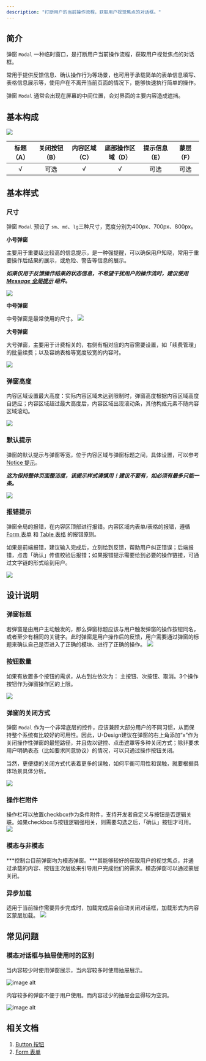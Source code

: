 ```yaml
---
description: "打断用户的当前操作流程，获取用户视觉焦点的对话框。"
---
```


## 简介

弹窗 `Modal` 一种临时窗口，是打断用户当前操作流程，获取用户视觉焦点的对话框。

常用于提供反馈信息、确认操作行为等场景，也可用于承载简单的表单信息填写、表格信息展示等，使用户在不离开当前页面的情况下，能够快速执行简单的操作。

弹窗 `Modal` 通常会出现在屏幕的中间位置，会对界面的主要内容造成遮挡。



## 基本构成

![](https://www-s.ucloud.cn/2022/08/42cb2c51d1b3f91487fbaaa82e3924b1_1660736966986.png)


| 标题（A）| 关闭按钮（B）| 内容区域（C）| 底部操作区域（D）| 提示信息（E） |蒙层（F）|
| :-------: | :-----------: | :-----: | :----------: | :------:|:---------:|
|     √     |       可选       |       √   |    √     |     可选  |   可选   |


## 基本样式


### 尺寸

弹窗 `Modal` 预设了 `sm`、`md`、`lg`三种尺寸，宽度分别为400px、700px、800px。


**小号弹窗**

主要用于重要级比较高的信息提示，是一种强提醒，可以确保用户知晓，常用于重要操作后结果的展示，或危险、警告等信息的展示。

***如果仅用于反馈操作结果的状态信息，不希望干扰用户的操作流时，建议使用 [Message 全局提示](https://udesign.ucloud.cn/component/Message/) 组件。***

![](https://www-s.ucloud.cn/2022/08/58c263008c69aa8558c89eca0fd84d9d_1660736966989.png)


**中号弹窗**

中号弹窗是最常使用的尺寸。
![](https://www-s.ucloud.cn/2022/08/b5cdee27a02c0276f042ce9cea3e3ee1_1660736966992.png)

**大号弹窗**

大号弹窗，主要用于计费相关的，右侧有相对应的内容需要设置，如「续费管理」的批量续费；以及容纳表格等宽度较宽的内容时。

![](https://www-s.ucloud.cn/2022/08/2c2837eedad283cd37aaab436ffd2e75_1660736966995.png)

### 弹窗高度

内容区域设置最大高度：实际内容区域未达到限制时，弹窗高度根据内容区域高度自适应；内容区域超过最大高度后，内容区域出现滚动条，其他构成元素不随内容区域滚动。 

![](https://www-s.ucloud.cn/2022/08/735ff5d1d35065a89eec9d7de5d68679_1660736967003.png)


### 默认提示

弹窗的默认提示与弹窗等宽，位于内容区域与弹窗标题之间，具体设置，可以参考[Notice 提示](https://udesign.ucloud.cn/component/Notice/)。

***这为保持整体页面整洁度，该提示样式请慎用！建议不要有，如必须有最多只能一条。***

![](https://www-s.ucloud.cn/2022/08/ab67ac35a0d7c2b145f988f03902e8f5_1660737042587.png)

### 报错提示

弹窗全局的报错，在内容区顶部进行报错。内容区域内表单/表格的报错，遵循 [Form 表单](https://udesign.ucloud.cn/component/Form/) 和 [Table 表格](https://udesign.ucloud.cn/component/Table/) 的报错原则。

如果是前端报错，建议输入完成后，立刻给到反馈，帮助用户纠正错误；后端报错，点击「确认」传值校验后报错；如果报错提示需要给到必要的操作链接，可通过文字链的形式给到用户。

![](https://www-s.ucloud.cn/2022/08/3e0503c241b0c517086e25abcc5d74b9_1660737042590.png)





## 设计说明

### 弹窗标题

若弹窗是由用户主动触发的，那么弹窗标题应该与用户触发弹窗的操作按钮同名，或者至少有相同的关键字。此时弹窗是用户操作后的反馈，用户需要通过弹窗的标题来确认自己是否进入了正确的模块、进行了正确的操作。
![](https://www-s.ucloud.cn/2022/08/896d9619d33576ab09a88bba64fb85b1_1660737042604.png)


### 按钮数量

如果有放置多个按钮的需求，从右到左依次为： 主按钮、次按钮、取消。3个操作按钮作为弹窗操作区的上限。

![](https://www-s.ucloud.cn/2022/08/9857a77ba6d81f44f8397e66b5eb86e9_1660737042606.png)



### 弹窗的关闭方式

弹窗 `Modal` 作为一个非常底层的控件，应该兼顾大部分用户的不同习惯，从而保持整个系统有比较好的可用性。因此，U-Design建议在弹窗的右上角添加“x”作为关闭操作性弹窗的最短路径，并且佐以键控、点击遮罩等多种关闭方式；除非要求用户明确表态（比如要求同意协议）的情况，可以只通过操作按钮关闭。

当然，更便捷的关闭方式代表着更多的误触，如何平衡可用性和误触，就要根据具体场景具体分析。

![](https://www-s.ucloud.cn/2022/08/5cf8c56f003c07c6d5e2e1dbca751010_1660737042614.png)


### 操作栏附件
操作栏可以放置checkbox作为条件附件，支持开发者自定义与按钮是否逻辑关联。如果checkbox与按钮逻辑强相关，则需要勾选之后，「确认」按钮才可用。
![](https://www-s.ucloud.cn/2022/08/50dcb2fcf8e88450f00f74e8c278c365_1660737099127.png)

### 模态与非模态
***控制台目前弹窗均为模态弹窗。***其能够较好的获取用户的视觉焦点，并通过承载的内容、按钮主次层级来引导用户完成他们的需求。模态弹窗可以通过蒙层关闭。


### 异步加载
适用于当前操作需要异步完成时，加载完成后会自动关闭对话框，加载形式为内容区蒙层加载。
![](https://www-s.ucloud.cn/2022/08/958fb71468d565d92265589af767c9e3_1660737099130.png)



## 常见问题

### 模态对话框与抽屉使用时的区别

<div class="u-md-flex-without-bg">
   <div class="u-md-mr24">
      <p><i class="u-md-suggested"></i>当内容较少时使用弹窗展示，当内容较多时使用抽屉展示。</p>
      <img src="https://www-s.ucloud.cn/2022/08/92defde41643c4e2152985f5120b4941_1660737099134.png" alt="image alt" title="desc" loading="lazy" />
   </div>
   <div>
      <p><i class="u-md-not-suggested"></i>内容较多的弹窗不便于用户使用。而内容过少的抽屉会显得较为空洞。</p>
      <img src="https://www-s.ucloud.cn/2022/08/724739c5dc082b260010eecd3dc71185_1660737099138.png" alt="image alt" title="desc" loading="lazy" />
   </div>
</div>



## 相关文档

1. [Button 按钮](/component/Button/)
2. [Form 表单](/component/Form/)